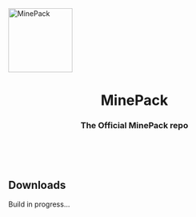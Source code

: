 <img src="https://cdn.discordapp.com/attachments/759507980738625566/776479570853232641/com.png" alt="MinePack" align="center" height="128px">
<h1></h1>
<div align="center" >
    <h1>MinePack</h1>
    <h3>The Official MinePack repo</h3>
</div>
<div style="display: flex; flex-direction: column; flex-flow: column;">
    <div>
        <br>
        <br>
        <br>
        <h2>Downloads</h2>
        <p>Build in progress...</p>
    </div>
</div>
